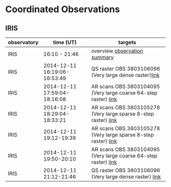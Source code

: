 # Coordinated Observations

## IRIS

observatory | time (UT) | targets
------------| -----| -------
IRIS | 16:10 - 21:46 | overview [observation summary](http://iris.lmsal.com/health-safety/timeline/iris_tim_archive/2014/12/11/iris_tim_20141211.V01)
IRIS | 2014-12-11 16:19:06-16:53:49 | QS raster OBS 3803106096 (Very large dense raster)[link](http://www.lmsal.com/hek/hcr?cmd=view-event&event-id=ivo%3A%2F%2Fsot.lmsal.com%2FVOEvent%23VOEvent_IRIS_20141211_161906_3803106096_2014-12-11T16%3A19%3A062014-12-11T16%3A19%3A06.xml)
IRIS | 2014-12-11 17:59:04-18:16:08 | AR scans OBS 3803104095 (Very large coarse 64-step raster) [link](http://www.lmsal.com/hek/hcr?cmd=view-event&event-id=ivo%3A%2F%2Fsot.lmsal.com%2FVOEvent%23VOEvent_IRIS_20141211_175904_3803104095_2014-12-11T17%3A59%3A042014-12-11T17%3A59%3A04.xml)
IRIS | 2014-12-11 18:29:04-18:33:21 | AR scans OBS 3803105278 (Very large sparse 8-step raster) [link](http://www.lmsal.com/hek/hcr?cmd=view-event&event-id=ivo%3A%2F%2Fsot.lmsal.com%2FVOEvent%23VOEvent_IRIS_20141211_182904_3803105278_2014-12-11T18%3A29%3A042014-12-11T18%3A29%3A04.xml)
IRIS | 2014-12-11 19:12-19:39 | AR scans OBS 3803105278 (Very large sparse 8-step raster) [link](http://www.lmsal.com/hek/hcr?cmd=view-event&event-id=ivo%3A%2F%2Fsot.lmsal.com%2FVOEvent%23VOEvent_IRIS_20141211_191222_3803105278_2014-12-11T19%3A12%3A222014-12-11T19%3A12%3A22.xml)
IRIS | 2014-12-11 19:50-20:10 | AR scans OBS 3803104095 (Very large coarse 64-step raster) [link](http://www.lmsal.com/hek/hcr?cmd=view-event&event-id=ivo%3A%2F%2Fsot.lmsal.com%2FVOEvent%23VOEvent_IRIS_20141211_195004_3803104095_2014-12-11T19%3A50%3A042014-12-11T19%3A50%3A04.xml)
IRIS | 2014-12-11 21:12-21:46 | QS raster OBS 3803106096 (Very large dense raster) [link](http://www.lmsal.com/hek/hcr?cmd=view-event&event-id=ivo%3A%2F%2Fsot.lmsal.com%2FVOEvent%23VOEvent_IRIS_20141211_211206_3803106096_2014-12-11T21%3A12%3A062014-12-11T21%3A12%3A06.xml)
